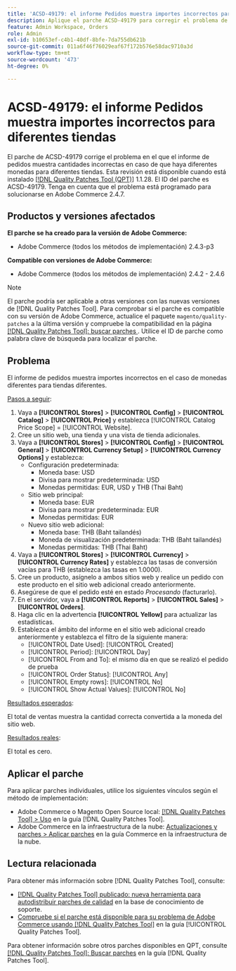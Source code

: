 ```yaml
---
title: 'ACSD-49179: el informe Pedidos muestra importes incorrectos para diferentes tiendas.'
description: Aplique el parche ACSD-49179 para corregir el problema de Adobe Commerce en el que el informe de pedidos muestra importes incorrectos en el caso de monedas diferentes para tiendas diferentes.
feature: Admin Workspace, Orders
role: Admin
exl-id: b10653ef-c4b1-40df-8bfe-7da755db621b
source-git-commit: 011a6f46f76029eaf67f172b576e58dac9710a3d
workflow-type: tm+mt
source-wordcount: '473'
ht-degree: 0%

---
```


# ACSD-49179: el informe Pedidos muestra importes incorrectos para diferentes tiendas

El parche de ACSD-49179 corrige el problema en el que el informe de pedidos muestra cantidades incorrectas en caso de que haya diferentes monedas para diferentes tiendas. Esta revisión está disponible cuando está instalado [[!DNL Quality Patches Tool (QPT)]](https://experienceleague.adobe.com/es/docs/commerce-operations/tools/quality-patches-tool/quality-patches-tool-to-self-serve-quality-patches) 1.1.28. El ID del parche es ACSD-49179. Tenga en cuenta que el problema está programado para solucionarse en Adobe Commerce 2.4.7.

## Productos y versiones afectados

**El parche se ha creado para la versión de Adobe Commerce:**

* Adobe Commerce (todos los métodos de implementación) 2.4.3-p3

**Compatible con versiones de Adobe Commerce:**

* Adobe Commerce (todos los métodos de implementación) 2.4.2 - 2.4.6

>[!NOTE]
>
>El parche podría ser aplicable a otras versiones con las nuevas versiones de [!DNL Quality Patches Tool]. Para comprobar si el parche es compatible con su versión de Adobe Commerce, actualice el paquete `magento/quality-patches` a la última versión y compruebe la compatibilidad en la página [[!DNL Quality Patches Tool]: buscar parches ](https://experienceleague.adobe.com/tools/commerce-quality-patches/index.html?lang=es). Utilice el ID de parche como palabra clave de búsqueda para localizar el parche.

## Problema

El informe de pedidos muestra importes incorrectos en el caso de monedas diferentes para tiendas diferentes.

<u>Pasos a seguir</u>:

1. Vaya a **[!UICONTROL Stores]** > **[!UICONTROL Config]** > **[!UICONTROL Catalog]** > **[!UICONTROL Price]** y establezca [!UICONTROL Catalog Price Scope] = [!UICONTROL Website].
1. Cree un sitio web, una tienda y una vista de tienda adicionales.
1. Vaya a **[!UICONTROL Stores]** > **[!UICONTROL Config]** > **[!UICONTROL General]** > **[!UICONTROL Currency Setup]** > **[!UICONTROL Currency Options]** y establezca:
   * Configuración predeterminada:
      * Moneda base: USD
      * Divisa para mostrar predeterminada: USD
      * Monedas permitidas: EUR, USD y THB (Thai Baht)
   * Sitio web principal:
      * Moneda base: EUR
      * Divisa para mostrar predeterminada: EUR
      * Monedas permitidas: EUR
   * Nuevo sitio web adicional:
      * Moneda base: THB (Baht tailandés)
      * Moneda de visualización predeterminada: THB (Baht tailandés)
      * Monedas permitidas: THB (Thai Baht)
1. Vaya a **[!UICONTROL Stores]** > **[!UICONTROL Currency]** > **[!UICONTROL Currency Rates]** y establezca las tasas de conversión vacías para THB (establezca las tasas en 1.0000).
1. Cree un producto, asígnelo a ambos sitios web y realice un pedido con este producto en el sitio web adicional creado anteriormente.
1. Asegúrese de que el pedido esté en estado *Procesando* (facturarlo).
1. En el servidor, vaya a **[!UICONTROL Reports]** > **[!UICONTROL Sales]** > **[!UICONTROL Orders]**.
1. Haga clic en la advertencia **[!UICONTROL Yellow]** para actualizar las estadísticas.
1. Establezca el ámbito del informe en el sitio web adicional creado anteriormente y establezca el filtro de la siguiente manera:
   * [!UICONTROL Date Used]: [!UICONTROL Created]
   * [!UICONTROL Period]: [!UICONTROL Day]
   * [!UICONTROL From and To]: el mismo día en que se realizó el pedido de prueba
   * [!UICONTROL Order Status]: [!UICONTROL Any]
   * [!UICONTROL Empty rows]: [!UICONTROL No]
   * [!UICONTROL Show Actual Values]: [!UICONTROL No]

<u>Resultados esperados</u>:

El total de ventas muestra la cantidad correcta convertida a la moneda del sitio web.

<u>Resultados reales</u>:

El total es cero.

## Aplicar el parche

Para aplicar parches individuales, utilice los siguientes vínculos según el método de implementación:

* Adobe Commerce o Magento Open Source local: [[!DNL Quality Patches Tool] > Uso](/help/tools/quality-patches-tool/usage.md) en la guía [!DNL Quality Patches Tool].
* Adobe Commerce en la infraestructura de la nube: [Actualizaciones y parches > Aplicar parches](https://experienceleague.adobe.com/docs/commerce-cloud-service/user-guide/develop/upgrade/apply-patches.html?lang=es) en la guía Commerce en la infraestructura de la nube.

## Lectura relacionada

Para obtener más información sobre [!DNL Quality Patches Tool], consulte:

* [[!DNL Quality Patches Tool] publicado: nueva herramienta para autodistribuir parches de calidad](https://experienceleague.adobe.com/es/docs/commerce-operations/tools/quality-patches-tool/quality-patches-tool-to-self-serve-quality-patches) en la base de conocimiento de soporte.
* [Compruebe si el parche está disponible para su problema de Adobe Commerce usando [!DNL Quality Patches Tool]](/help/tools/quality-patches-tool/patches-available-in-qpt/check-patch-for-magento-issue-with-magento-quality-patches.md) en la guía [!UICONTROL Quality Patches Tool].


Para obtener información sobre otros parches disponibles en QPT, consulte [[!DNL Quality Patches Tool]: Buscar parches](https://experienceleague.adobe.com/tools/commerce-quality-patches/index.html?lang=es) en la guía [!DNL Quality Patches Tool].
